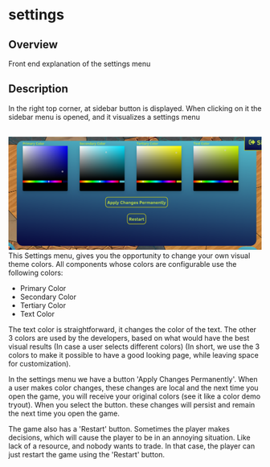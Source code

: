 # settings

## Overview
Front end explanation of the settings menu

## Description
In the right top corner, at sidebar button is displayed.
When clicking on it the sidebar menu is opened, and it visualizes
a settings menu

<br>![alt text](../images/settings_menu.png)
This Settings menu, gives you the opportunity to change your own visual theme colors.
All components whose colors are configurable use the following colors:
- Primary Color
- Secondary Color
- Tertiary Color
- Text Color

The text color is straightforward, it changes the color of the text.
The other 3 colors are used by the developers, based on what would have the best visual results 
(In case a user selects different colors) (In short, we use the 3 colors to make it possible to have a good looking page,
while leaving space for customization).

In the settings menu we have a button 'Apply Changes Permanently'. When a user makes color changes, these changes are local
and the next time you open the game, you will receive your original colors (see it like a color demo tryout).
When you select the button. these changes will persist and remain the next time you open the game.

The game also has a 'Restart' button. Sometimes the player makes decisions, which will cause the player to be in an annoying situation.
Like lack of a resource, and nobody wants to trade. In that case, the player can just restart the game using the 'Restart' button.